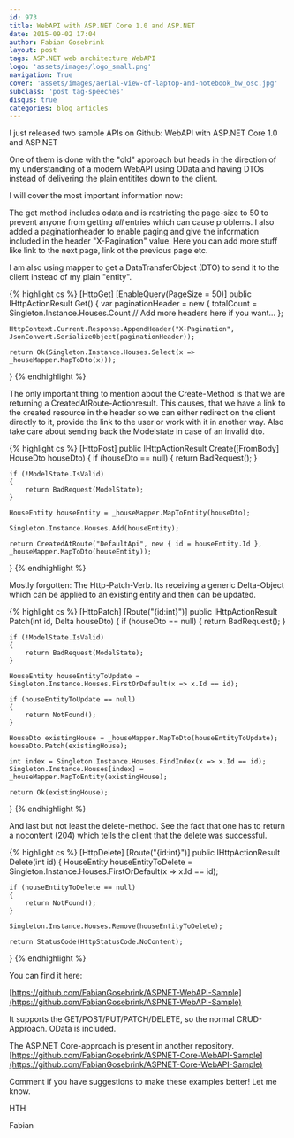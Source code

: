 ```yaml
---
id: 973
title: WebAPI with ASP.NET Core 1.0 and ASP.NET
date: 2015-09-02 17:04
author: Fabian Gosebrink
layout: post
tags: ASP.NET web architecture WebAPI
logo: 'assets/images/logo_small.png'
navigation: True
cover: 'assets/images/aerial-view-of-laptop-and-notebook_bw_osc.jpg'
subclass: 'post tag-speeches'
disqus: true
categories: blog articles
---
```


I just released two sample APIs on Github: WebAPI with ASP.NET Core 1.0 and ASP.NET

One of them is done with the "old" approach but heads in the direction of my understanding of a modern WebAPI using OData and having DTOs instead of delivering the plain entitites down to the client.

I will cover the most important information now:

The get method includes odata and is restricting the page-size to 50 to prevent anyone from getting *all* entries which can cause problems. I also added a paginationheader to enable paging and give the information included in the header "X-Pagination" value. Here you can add more stuff like link to the next page, link ot the previous page etc.

I am also using mapper to get a DataTransferObject (DTO) to send it to the client instead of my plain "entity".

{% highlight cs %}
[HttpGet]
[EnableQuery(PageSize = 50)]
public IHttpActionResult Get()
{
    var paginationHeader = new
    {
        totalCount = Singleton.Instance.Houses.Count
        // Add more headers here if you want...
    };

    HttpContext.Current.Response.AppendHeader("X-Pagination", JsonConvert.SerializeObject(paginationHeader));

    return Ok(Singleton.Instance.Houses.Select(x => _houseMapper.MapToDto(x)));
}
{% endhighlight %}

The only important thing to mention about the Create-Method is that we are returning a CreatedAtRoute-Actionresult. This causes, that we have a link to the created resource in the header so we can either redirect on the client directly to it, provide the link to the user or work with it in another way.
Also take care about sending back the Modelstate in case of an invalid dto.

{% highlight cs %}
[HttpPost]
public IHttpActionResult Create([FromBody] HouseDto houseDto)
{
    if (houseDto == null)
    {
        return BadRequest();
    }

    if (!ModelState.IsValid)
    {
        return BadRequest(ModelState);
    }

    HouseEntity houseEntity = _houseMapper.MapToEntity(houseDto);

    Singleton.Instance.Houses.Add(houseEntity);

    return CreatedAtRoute("DefaultApi", new { id = houseEntity.Id }, _houseMapper.MapToDto(houseEntity));
}
{% endhighlight %}

Mostly forgotten: The Http-Patch-Verb. Its receiving a generic Delta-Object which can be applied to an existing entity and then can be updated.

{% highlight cs %}
[HttpPatch]
[Route("{id:int}")]
public IHttpActionResult Patch(int id, Delta<HouseDto> houseDto)
{
    if (houseDto == null)
    {
        return BadRequest();
    }

    if (!ModelState.IsValid)
    {
        return BadRequest(ModelState);
    }

    HouseEntity houseEntityToUpdate = Singleton.Instance.Houses.FirstOrDefault(x => x.Id == id);

    if (houseEntityToUpdate == null)
    {
        return NotFound();
    }

    HouseDto existingHouse = _houseMapper.MapToDto(houseEntityToUpdate);
    houseDto.Patch(existingHouse);

    int index = Singleton.Instance.Houses.FindIndex(x => x.Id == id);
    Singleton.Instance.Houses[index] = _houseMapper.MapToEntity(existingHouse);

    return Ok(existingHouse);
}
{% endhighlight %}

And last but not least the delete-method. See the fact that one has to return a nocontent (204) which tells the client that the delete was successful.

{% highlight cs %}
[HttpDelete]
[Route("{id:int}")]
public IHttpActionResult Delete(int id)
{
    HouseEntity houseEntityToDelete = Singleton.Instance.Houses.FirstOrDefault(x => x.Id == id);

    if (houseEntityToDelete == null)
    {
        return NotFound();
    }

    Singleton.Instance.Houses.Remove(houseEntityToDelete);

    return StatusCode(HttpStatusCode.NoContent);
}
{% endhighlight %}

You can find it here:

[https://github.com/FabianGosebrink/ASPNET-WebAPI-Sample](https://github.com/FabianGosebrink/ASPNET-WebAPI-Sample)

It supports the GET/POST/PUT/PATCH/DELETE, so the normal CRUD-Approach. OData is included.

The ASP.NET Core-approach is present in another repository.
[https://github.com/FabianGosebrink/ASPNET-Core-WebAPI-Sample](https://github.com/FabianGosebrink/ASPNET-Core-WebAPI-Sample)

Comment if you have suggestions to make these examples better! Let me know.

HTH

Fabian
